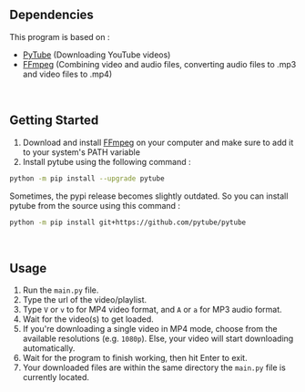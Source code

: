 ## Dependencies
This program is based on :
* [PyTube](https://github.com/pytube/pytube) (Downloading YouTube videos)
* [FFmpeg](https://www.ffmpeg.org/download.html) (Combining video and audio files, converting audio files to .mp3 and video files to .mp4)

<br/>

## Getting Started

1. Download and install [FFmpeg](https://www.ffmpeg.org/download.html) on your computer and make sure to add it to your system's PATH variable
2. Install pytube using the following command :
```bash
python -m pip install --upgrade pytube
```

Sometimes, the pypi release becomes slightly outdated. So you can install pytube from the source using this command :

```bash
python -m pip install git+https://github.com/pytube/pytube
```

<br/>

## Usage
1. Run the `main.py` file.
2. Type the url of the video/playlist.
3. Type `V` or `v` to for MP4 video format, and `A` or `a` for MP3 audio format.
4. Wait for the video(s) to get loaded.
5. If you're downloading a single video in MP4 mode, choose from the available resolutions (e.g. `1080p`). Else, your video will start downloading automatically.
6. Wait for the program to finish working, then hit Enter to exit.
7. Your downloaded files are within the same directory the `main.py` file is currently located.
